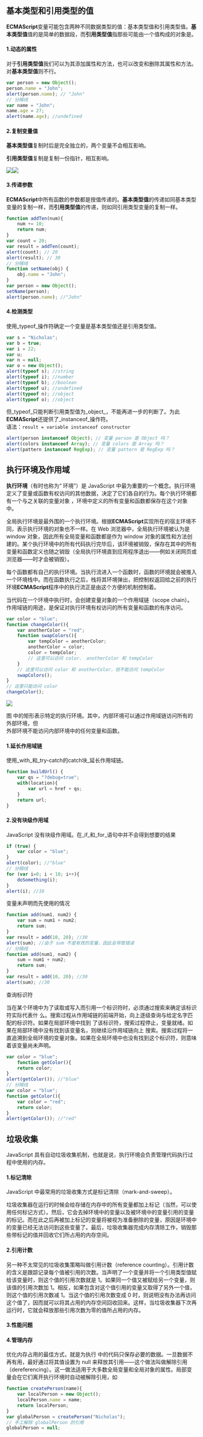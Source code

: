 ## 基本类型和引用类型的值

**ECMAScript**变量可能包含两种不同数据类型的值：基本类型值和引用类型值。**基本类型值**值的是简单的数据段，而**引用类型值**指那些可能由一个值构成的对象是。

#### 1.动态的属性

对于**引用类型值**我们可以为其添加属性和方法，也可以改变和删除其属性和方法。对**基本类型值**则不行。

```js
var person = new Object();
person.name = "John";
alert(person.name); // "John"
// 分隔线
var name = "John";
name.age = 27;
alert(name.age); //undefined
```

#### 2.复制变量值

**基本类型值**复制时后是完全独立的，两个变量不会相互影响。

**引用类型值**复制是复制一份指针，相互影响。

![](/assets/深度截图_选择区域_20171129210712.png)![](/assets/深度截图_选择区域_20171129210745.png)

#### 3.传递参数

**ECMAScript**中所有函数的参数都是按值传递的。**基本类型值**的传递如同基本类型变量的复制一样，而**引用类型值**的传递，则如同引用类型变量的复制一样。

```js
function addTen(num){
    num += 10;
    return num;
}
var count = 20;
var result = addTen(count);
alert(count); // 20
alert(result); // 30
// 分隔线
function setName(obj) {
    obj.name = "John";
}
var person = new Object();
setName(person);
alert(person.name); //"John"
```

#### 4.检测类型

使用_typeof_操作符确定一个变量是基本类型值还是引用类型值。

```js
var s = "Nicholas";
var b = true;
var i = 22;
var u;
var n = null;
var o = new Object();
alert(typeof s); //string
alert(typeof i); //number
alert(typeof b); //boolean
alert(typeof u); //undefined
alert(typeof n); //object
alert(typeof o); //object
```

但_typeof_只能判断引用类型值为_object_，不能再进一步的判断了。为此**ECMAScript**还提供了_instanceof_操作符。  
语法：`result = variable instanceof constructor`

```js
alert(person instanceof Object); // 变量 person 是 Object 吗？
alert(colors instanceof Array); // 变量 colors 是 Array 吗？
alert(pattern instanceof RegExp); // 变量 pattern 是 RegExp 吗？
```

## 执行环境及作用域

**执行环境**（有时也称为“ 环境”）是 JavaScript 中最为重要的一个概念。执行环境定义了变量或函数有权访问的其他数据，决定了它们各自的行为。每个执行环境都有一个与之关联的变量对象 ，环境中定义的所有变量和函数都保存在这个对象中。

全局执行环境是最外围的一个执行环境。根据**ECMAScript**实现所在的宿主环境不同，表示执行环境的对象也不一样。在 Web 浏览器中，全局执行环境被认为是 window 对象，因此所有全局变量和函数都是作为 window 对象的属性和方法创建的。某个执行环境中的所有代码执行完毕后，该环境被销毁，保存在其中的所有变量和函数定义也随之销毁（全局执行环境直到应用程序退出——例如关闭网页或浏览器——时才会被销毁）。

每个函数都有自己的执行环境。当执行流进入一个函数时，函数的环境就会被推入一个环境栈中。而在函数执行之后，栈将其环境弹出，把控制权返回给之前的执行环境**ECMAScript**程序中的执行流正是由这个方便的机制控制着。

当代码在一个环境中执行时，会创建变量对象的一个作用域链（scope chain）。作用域链的用途，是保证对执行环境有权访问的所有变量和函数的有序访问。

```js
var color = "blue";
function changeColor(){
    var anotherColor = "red";
    function swapColors(){
        var tempColor = anotherColor;
        anotherColor = color;
        color = tempColor;
        // 这里可以访问 color、 anotherColor 和 tempColor
    }
    // 这里可以访问 color 和 anotherColor，但不能访问 tempColor
    swapColors();
}
// 这里只能访问 color
changeColor();
```

![](/assets/深度截图_选择区域_20171129214649.png)

图 中的矩形表示特定的执行环境。其中，内部环境可以通过作用域链访问所有的外部环境，但  
外部环境不能访问内部环境中的任何变量和函数。

#### 1.延长作用域链

使用_with_和_try-catch的catch块_延长作用域链。

```js
function buildUrl() {
    var qs = "?debug=true";
    with(location){
        var url = href + qs;
    }
    return url;
}
```

#### 2.没有块级作用域

JavaScript 没有块级作用域。在_if_和_for_语句中并不会得到想要的结果

```js
if (true) {
    var color = "blue";
}
alert(color); //"blue"
// 分隔线
for (var i=0; i < 10; i++){
    doSomething(i);
}
alert(i); //10
```

变量未声明而先使用的情况

```js
function add(num1, num2) {
    var sum = num1 + num2;
    return sum;
}
var result = add(10, 20); //30
alert(sum); //由于 sum 不是有效的变量，因此会导致错误
// 分隔线
function add(num1, num2) {
    sum = num1 + num2;
    return sum;
}
var result = add(10, 20); //30
alert(sum); //30
```

查询标识符

当在某个环境中为了读取或写入而引用一个标识符时，必须通过搜索来确定该标识符实际代表什么。搜索过程从作用域链的前端开始，向上逐级查询与给定名字匹配的标识符。如果在局部环境中找到了该标识符，搜索过程停止，变量就绪。如果在局部环境中没有找到该变量名，则继续沿作用域链向上搜索。搜索过程将一直追溯到全局环境的变量对象。如果在全局环境中也没有找到这个标识符，则意味着该变量尚未声明。

```js
var color = "blue";
    function getColor(){
    return color;
}
alert(getColor()); //"blue"
// 分隔线
var color = "blue";
function getColor(){
    var color = "red";
    return color;
}
alert(getColor()); //"red"
```

## 垃圾收集
JavaScript 具有自动垃圾收集机制，也就是说，执行环境会负责管理代码执行过程中使用的内存。

#### 1.标记清除
JavaScript 中最常用的垃圾收集方式是标记清除（mark-and-sweep）。

垃圾收集器在运行的时候会给存储在内存中的所有变量都加上标记（当然，可以使用任何标记方式）。然后，它会去掉环境中的变量以及被环境中的变量引用的变量的标记。而在此之后再被加上标记的变量将被视为准备删除的变量，原因是环境中的变量已经无法访问到这些变量了。最后，垃圾收集器完成内存清除工作，销毁那些带标记的值并回收它们所占用的内存空间。

#### 2.引用计数
另一种不太常见的垃圾收集策略叫做引用计数（reference counting）。引用计数的含义是跟踪记录每个值被引用的次数。当声明了一个变量并将一个引用类型值赋给该变量时，则这个值的引用次数就是 1。如果同一个值又被赋给另一个变量，则该值的引用次数加 1。相反，如果包含对这个值引用的变量又取得了另外一个值，则这个值的引用次数减 1。当这个值的引用次数变成 0 时，则说明没有办法再访问这个值了，因而就可以将其占用的内存空间回收回来。这样，当垃圾收集器下次再运行时，它就会释放那些引用次数为零的值所占用的内存。

#### 3.性能问题
#### 4.管理内存
优化内存占用的最佳方式，就是为执行
中的代码只保存必要的数据。一旦数据不再有用，最好通过将其值设置为 null 来释放其引用——这个做法叫做解除引用（dereferencing）。这一做法适用于大多数全局变量和全局对象的属性。局部变量会在它们离开执行环境时自动被解除引用，如
```js
function createPerson(name){
    var localPerson = new Object();
    localPerson.name = name;
    return localPerson;
}
var globalPerson = createPerson("Nicholas");
// 手工解除 globalPerson 的引用
globalPerson = null;
```